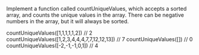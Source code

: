 Implement a function called countUniqueValues, which accepts a sorted array, and counts the unique values in the array. There can be negative numbers in the array, but it will always be sorted.

countUniqueValues([1,1,1,1,1,2]) // 2
countUniqueValues([1,2,3,4,4,4,7,7,12,12,13]) // 7
countUniqueValues([]) // 0
countUniqueValues([-2,-1,-1,0,1]) // 4